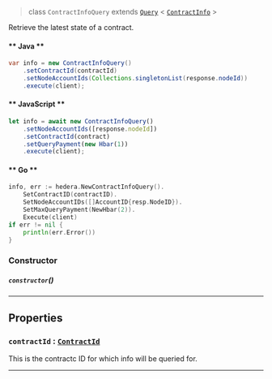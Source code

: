 > class `ContractInfoQuery` extends [`Query`](reference/core/Query.md) < [`ContractInfo`](reference/contract/ContractInfo.md) >

Retrieve the latest state of a contract.

<!-- tabs:start -->

#### ** Java **

```java
var info = new ContractInfoQuery()
    .setContractId(contractId)
    .setNodeAccountIds(Collections.singletonList(response.nodeId))
    .execute(client);
```

#### ** JavaScript **

```javascript
let info = await new ContractInfoQuery()
    .setNodeAccountIds([response.nodeId])
    .setContractId(contract)
    .setQueryPayment(new Hbar(1))
    .execute(client);
```

#### ** Go **

```go
info, err := hedera.NewContractInfoQuery().
    SetContractID(contractID).
    SetNodeAccountIDs([]AccountID{resp.NodeID}).
    SetMaxQueryPayment(NewHbar(2)).
    Execute(client)
if err != nil {
    println(err.Error())
}
```

<!-- tabs:end -->

### Constructor

##### `constructor`()

---

## Properties

### `contractId` : [`ContractId`](reference/contract/ContractId.md)

This is the contractc ID for which info will be queried for.

---
